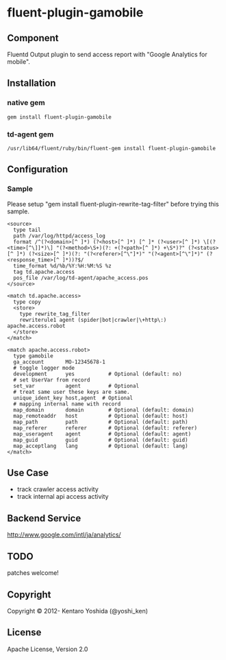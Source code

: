 fluent-plugin-gamobile
=====================

## Component
Fluentd Output plugin to send access report with "Google Analytics for mobile".

## Installation

### native gem
`````
gem install fluent-plugin-gamobile
`````

### td-agent gem
`````
/usr/lib64/fluent/ruby/bin/fluent-gem install fluent-plugin-gamobile
`````

## Configuration

### Sample
Please setup "gem install fluent-plugin-rewrite-tag-filter" before trying this sample.
`````
<source>
  type tail
  path /var/log/httpd/access_log
  format /^(?<domain>[^ ]*) (?<host>[^ ]*) [^ ]* (?<user>[^ ]*) \[(?<time>[^\]]*)\] "(?<method>\S+)(?: +(?<path>[^ ]*) +\S*)?" (?<status>[^ ]*) (?<size>[^ ]*)(?: "(?<referer>[^\"]*)" "(?<agent>[^\"]*)" (?<response_time>[^ ]*))?$/
  time_format %d/%b/%Y:%H:%M:%S %z
  tag td.apache.access
  pos_file /var/log/td-agent/apache_access.pos
</source>

<match td.apache.access>
  type copy
  <store>
    type rewrite_tag_filter
    rewriterule1 agent (spider|bot|crawler|\+http\:) apache.access.robot
  </store>
</match>

<match apache.access.robot>
  type gamobile
  ga_account       MO-12345678-1
  # toggle logger mode
  development      yes           # Optional (default: no)
  # set UserVar from record
  set_var          agent         # Optional
  # treat same user these keys are same.
  unique_ident_key host,agent  # Optional
  # mapping internal name with record
  map_domain       domain        # Optional (default: domain)
  map_remoteaddr   host          # Optional (default: host)
  map_path         path          # Optional (default: path)
  map_referer      referer       # Optional (default: referer)
  map_useragent    agent         # Optional (default: agent)
  map_guid         guid          # Optional (default: guid)
  map_acceptlang   lang          # Optional (default: lang)
</match>
`````

## Use Case
* track crawler access activity
* track internal api access activity

## Backend Service
http://www.google.com/intl/ja/analytics/

## TODO
patches welcome!

## Copyright
Copyright © 2012- Kentaro Yoshida (@yoshi_ken)

## License
Apache License, Version 2.0

